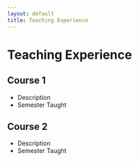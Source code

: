 ```yaml
---
layout: default
title: Teaching Experience
---
```


# Teaching Experience

## Course 1
- Description
- Semester Taught

## Course 2
- Description
- Semester Taught
